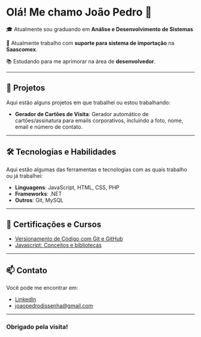 # Olá! Me chamo João Pedro 👋

🎓 Atualmente sou graduando em **Análise e Desenvolvimento de Sistemas**  

💼 Atualmente trabalho com **suporte para sistema de importação** na **Saascomex**.  

📚 Estudando para me aprimorar na área de **desenvolvedor**.  


---

## 🚀 Projetos

Aqui estão alguns projetos em que trabalhei ou estou trabalhando:

- **Gerador de Cartões de Visita**: Gerador automático de cartões/assinatura para emails corporativos, incluindo a foto, nome, email e número de contato.

---

## 🛠️ Tecnologias e Habilidades

Aqui estão algumas das ferramentas e tecnologias com as quais trabalho ou já trabalhei:

- **Linguagens**: JavaScript, HTML, CSS, PHP
- **Frameworks**: .NET
- **Outros**: Git, MySQL

---

## 📜 Certificações e Cursos

- [Versionamento de Código com Git e GitHub ](https://www.dio.me/certificate/YUNNYS6A/share)
- [Javascript: Conceitos e bibliotecas](https://moocs.ggte.unicamp.br/certificate/PqmboK7r)


---

## 📫 Contato

Você pode me encontrar em:

- [LinkedIn](https://www.linkedin.com/in/jo%C3%A3o-pedro-dissenha-machado/)
- joaopedrodissenha@gmail.com

---

### Obrigado pela visita! 
